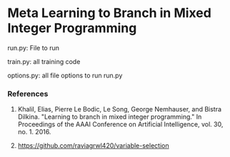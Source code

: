 # Meta Learning to Branch in Mixed Integer Programming

run.py: File to run

train.py: all training code

options.py: all file options to run run.py

### References

1. Khalil, Elias, Pierre Le Bodic, Le Song, George Nemhauser, and Bistra Dilkina. "Learning to branch in mixed integer programming." In Proceedings of the AAAI Conference on Artificial Intelligence, vol. 30, no. 1. 2016. 

2. https://github.com/raviagrwl420/variable-selection